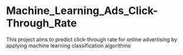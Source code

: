 # Machine_Learning_Ads_Click-Through_Rate
This project aims to predict click-through rate for online advertising by applying machine learning classification algorithms
